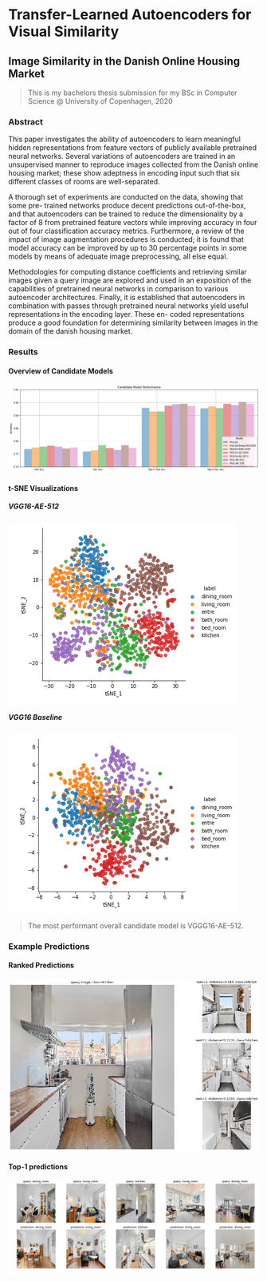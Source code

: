# Transfer-Learned Autoencoders for Visual Similarity
## Image Similarity in the Danish Online Housing Market

> This is my bachelors thesis submission for my BSc in Computer Science @ University of Copenhagen, 2020

### Abstract
This paper investigates the ability of autoencoders to learn meaningful hidden representations from feature vectors of publicly available pretrained neural networks. Several variations of autoencoders are trained in an unsupervised manner to reproduce images collected from the Danish online housing market; these show adeptness in encoding input such that six different classes of rooms are well-separated.

A thorough set of experiments are conducted on the data, showing that some pre- trained networks produce decent predictions out-of-the-box, and that autoencoders can be trained to reduce the dimensionality by a factor of 8 from pretrained feature vectors while improving accuracy in four out of four classification accuracy metrics. Furthermore, a review of the impact of image augmentation procedures is conducted; it is found that model accuracy can be improved by up to 30 percentage points in some models by means of adequate image preprocessing, all else equal.

Methodologies for computing distance coefficients and retrieving similar images given a query image are explored and used in an exposition of the capabilities of pretrained neural networks in comparison to various autoencoder architectures.
Finally, it is established that autoencoders in combination with passes through pretrained neural networks yield useful representations in the encoding layer. These en- coded representations produce a good foundation for determining similarity between images in the domain of the danish housing market.

### Results
#### Overview of Candidate Models
![alt text](pictures/plots/final_cand_perf.png "Candidate Model Accuracy")

#### t-SNE Visualizations
##### VGG16-AE-512
![alt text](pictures/plots/tsne_vgg16_dae.png "t-SNE, VGG16-AE-512")

##### VGG16 Baseline
![alt text](pictures/plots/tsne_vgg16.png "t-SNE, VGG16-AE-512")

> The most performant overall candidate model is VGGG16-AE-512. 

### Example Predictions
#### Ranked Predictions
![alt text](pictures/plots/kitchen_4_test.png "Predictions on test image")

#### Top-1 predictions
![alt text](pictures/plots/test_final_5by2_2.png "Predictions on multiple test images")
